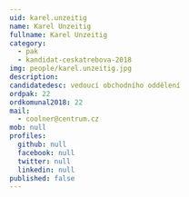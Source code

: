 ```yaml
---
uid: karel.unzeitig
name: Karel Unzeitig 
fullname: Karel Unzeitig 
category:
  - pak
  - kandidat-ceskatrebova-2018
img: people/karel.unzeitig.jpg
description: 
candidatedesc: vedoucí obchodního oddělení
ordpak: 22
ordkomunal2018: 22
mail:
  - coolner@centrum.cz
mob: null
profiles:
  github: null
  facebook: null
  twitter: null
  linkedin: null
published: false
---
```


